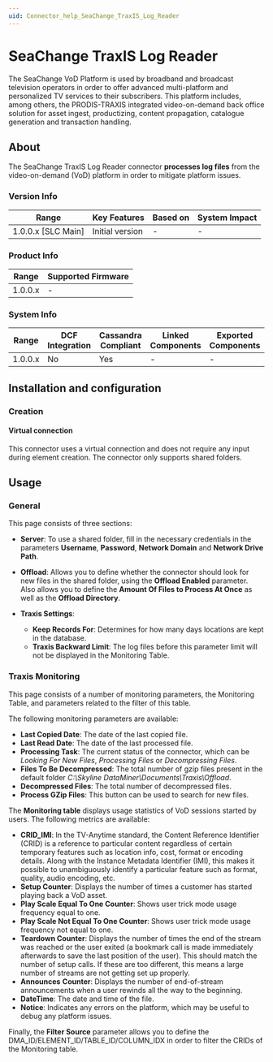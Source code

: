 ```yaml
---
uid: Connector_help_SeaChange_TraxIS_Log_Reader
---
```


# SeaChange TraxIS Log Reader

The SeaChange VoD Platform is used by broadband and broadcast television operators in order to offer advanced multi-platform and personalized TV services to their subscribers. This platform includes, among others, the PRODIS-TRAXIS integrated video-on-demand back office solution for asset ingest, productizing, content propagation, catalogue generation and transaction handling.

## About

The SeaChange TraxIS Log Reader connector **processes log files** from the video-on-demand (VoD) platform in order to mitigate platform issues.

### Version Info

| Range                | Key Features     | Based on     | System Impact     |
|----------------------|------------------|--------------|-------------------|
| 1.0.0.x [SLC Main]   | Initial version  | -            | -                 |

### Product Info

| Range     | Supported Firmware     |
|-----------|------------------------|
| 1.0.0.x   | -                      |

### System Info

| Range     | DCF Integration     | Cassandra Compliant     | Linked Components     | Exported Components     |
|-----------|---------------------|-------------------------|-----------------------|-------------------------|
| 1.0.0.x   | No                  | Yes                     | -                     | -                       |

## Installation and configuration

### Creation

#### Virtual connection

This connector uses a virtual connection and does not require any input during element creation. The connector only supports shared folders.

## Usage

### General

This page consists of three sections:

- **Server**: To use a shared folder, fill in the necessary credentials in the parameters **Username**, **Password**, **Network Domain** and **Network Drive Path**.

- **Offload**: Allows you to define whether the connector should look for new files in the shared folder, using the **Offload Enabled** parameter. Also allows you to define the **Amount Of Files to Process At Once** as well as the **Offload Directory**.

- **Traxis Settings**:

  - **Keep Records For**: Determines for how many days locations are kept in the database.
  - **Traxis Backward Limit**: The log files before this parameter limit will not be displayed in the Monitoring Table.

### Traxis Monitoring

This page consists of a number of monitoring parameters, the Monitoring Table, and parameters related to the filter of this table.

The following monitoring parameters are available:

- **Last Copied Date**: The date of the last copied file.
- **Last Read Date**: The date of the last processed file.
- **Processing Task**: The current status of the connector, which can be *Looking For New Files*, *Processing Files* or *Decompressing Files*.
- **Files To Be Decompressed**: The total number of gzip files present in the default folder *C:\Skyline DataMiner\Documents\Traxis\Offload*.
- **Decompressed Files**: The total number of decompressed files.
- **Process GZip Files**: This button can be used to search for new files.

The **Monitoring table** displays usage statistics of VoD sessions started by users. The following metrics are available:

- **CRID_IMI**: In the TV-Anytime standard, the Content Reference Identifier (CRID) is a reference to particular content regardless of certain temporary features such as location info, cost, format or encoding details. Along with the Instance Metadata Identifier (IMI), this makes it possible to unambiguously identify a particular feature such as format, quality, audio encoding, etc.
- **Setup Counter**: Displays the number of times a customer has started playing back a VoD asset.
- **Play Scale Equal To One Counter**: Shows user trick mode usage frequency equal to one.
- **Play Scale Not Equal To One Counter**: Shows user trick mode usage frequency not equal to one.
- **Teardown Counter**: Displays the number of times the end of the stream was reached or the user exited (a bookmark call is made immediately afterwards to save the last position of the user). This should match the number of setup calls. If these are too different, this means a large number of streams are not getting set up properly.
- **Announces** **Counter**: Displays the number of end-of-stream announcements when a user rewinds all the way to the beginning.
- **DateTime**: The date and time of the file.
- **Notice**: Indicates any errors on the platform, which may be useful to debug any platform issues.

Finally, the **Filter Source** parameter allows you to define the DMA_ID/ELEMENT_ID/TABLE_ID/COLUMN_IDX in order to filter the CRIDs of the Monitoring table.
